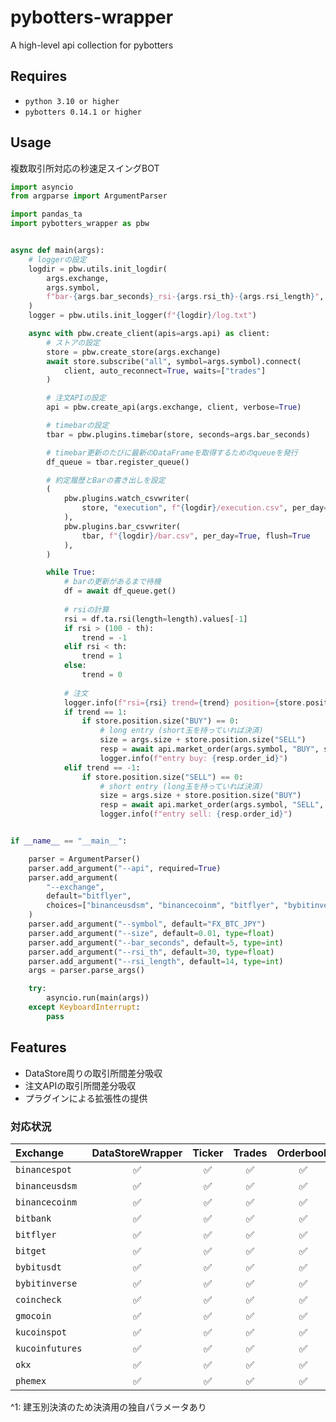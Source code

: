 # pybotters-wrapper

A high-level api collection for pybotters

## Requires

- `python 3.10 or higher` 
- `pybotters 0.14.1 or higher`


## Usage

複数取引所対応の秒速足スイングBOT

```python
import asyncio
from argparse import ArgumentParser

import pandas_ta
import pybotters_wrapper as pbw


async def main(args):
    # loggerの設定
    logdir = pbw.utils.init_logdir(
        args.exchange,
        args.symbol,
        f"bar-{args.bar_seconds}_rsi-{args.rsi_th}-{args.rsi_length}",
    )
    logger = pbw.utils.init_logger(f"{logdir}/log.txt")

    async with pbw.create_client(apis=args.api) as client:
        # ストアの設定
        store = pbw.create_store(args.exchange)
        await store.subscribe("all", symbol=args.symbol).connect(
            client, auto_reconnect=True, waits=["trades"]
        )

        # 注文APIの設定
        api = pbw.create_api(args.exchange, client, verbose=True)

        # timebarの設定
        tbar = pbw.plugins.timebar(store, seconds=args.bar_seconds)

        # timebar更新のたびに最新のDataFrameを取得するためのqueueを発行
        df_queue = tbar.register_queue()

        # 約定履歴とBarの書き出しを設定
        (
            pbw.plugins.watch_csvwriter(
                store, "execution", f"{logdir}/execution.csv", per_day=True, flush=True
            ),
            pbw.plugins.bar_csvwriter(
                tbar, f"{logdir}/bar.csv", per_day=True, flush=True
            ),
        )

        while True:
            # barの更新があるまで待機
            df = await df_queue.get()
            
            # rsiの計算
            rsi = df.ta.rsi(length=length).values[-1]
            if rsi > (100 - th):
                trend = -1
            elif rsi < th:
                trend = 1
            else:
                trend = 0
            
            # 注文
            logger.info(f"rsi={rsi} trend={trend} position={store.position.summary()}")
            if trend == 1:
                if store.position.size("BUY") == 0:
                    # long entry (short玉を持っていれば決済)
                    size = args.size + store.position.size("SELL")
                    resp = await api.market_order(args.symbol, "BUY", size)
                    logger.info(f"entry buy: {resp.order_id}")
            elif trend == -1:
                if store.position.size("SELL") == 0:
                    # short entry (long玉を持っていれば決済）
                    size = args.size + store.position.size("BUY")
                    resp = await api.market_order(args.symbol, "SELL", size)
                    logger.info(f"entry sell: {resp.order_id}")


if __name__ == "__main__":

    parser = ArgumentParser()
    parser.add_argument("--api", required=True)
    parser.add_argument(
        "--exchange", 
        default="bitflyer", 
        choices=["binanceusdsm", "binancecoinm", "bitflyer", "bybitinverse", "bybitusdt", "kucoinfutures"]
    )
    parser.add_argument("--symbol", default="FX_BTC_JPY")
    parser.add_argument("--size", default=0.01, type=float)
    parser.add_argument("--bar_seconds", default=5, type=int)
    parser.add_argument("--rsi_th", default=30, type=float)
    parser.add_argument("--rsi_length", default=14, type=int)
    args = parser.parse_args()

    try:
        asyncio.run(main(args))
    except KeyboardInterrupt:
        pass

```


## Features

- DataStore周りの取引所間差分吸収
- 注文APIの取引所間差分吸収
- プラグインによる拡張性の提供

### 対応状況
                                                             

| Exchange        | DataStoreWrapper | Ticker | Trades | Orderbook | Execution | Order | Position | API  | 
|:----------------|:----------------:|:------:|:------:|:---------:|:---------:|:-----:|:--------:|:----:|
| `binancespot`   |        ✅         |   ✅    |   ✅    |     ✅     |     ✅     |   ✅   |    ❌     |  ✅   | 
| `binanceusdsm`  |        ✅         |   ✅    |   ✅    |     ✅     |     ✅     |   ✅   |    ✅     |  ✅   | 
| `binancecoinm`  |        ✅         |   ✅    |   ✅    |     ✅     |     ✅     |   ✅   |    ✅     |  ✅   | 
| `bitbank`       |        ✅         |   ✅    |   ✅    |     ✅     |     ❌     |   ❌   |    ❌     | WIP  | 
| `bitflyer`      |        ✅         |   ✅    |   ✅    |     ✅     |     ✅     |   ✅   |    ✅     |  ✅   | 
| `bitget`        |        ✅         |   ✅    |   ✅    |     ✅     |    WIP    |  WIP  |   WIP    | WIP  |
| `bybitusdt`     |        ✅         |   ✅    |   ✅    |     ✅     |     ✅     |   ✅   |    ✅     |  ✅   |
| `bybitinverse`  |        ✅         |   ✅    |   ✅    |     ✅     |     ✅     |   ✅   |    ✅     |  ✅   |
| `coincheck`     |        ✅         |   ✅    |   ✅    |     ✅     |     ❌     |   ❌   |    ❌     | WIP  | 
| `gmocoin`       |        ✅         |   ✅    |   ✅    |     ✅     |     ✅      |  ✅  |   ✅    | 🔺^1 |
| `kucoinspot`    |        ✅         |   ✅    |   ✅    |     ✅     |     ✅     |   ✅   |    ❌     |  ✅   | 
| `kucoinfutures` |        ✅         |   ✅    |   ✅    |     ✅     |     ✅     |   ✅   |    ✅     |  ✅   | 
| `okx`           |        ✅         |   ✅    |   ✅    |     ✅     |    WIP    |  WIP  |   WIP    | WIP  |
| `phemex`        |        ✅         |   ✅    |   ✅    |     ✅     |    WIP    |  WIP  |   WIP    | WIP  |
                                                                                                         

^1: 建玉別決済のため決済用の独自パラメータあり
